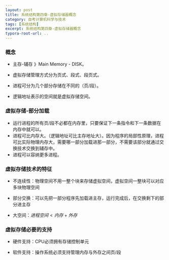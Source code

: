 ```yaml
---
layout: post
title: 系统结构第四章-虚拟存储器概念
category: 自考计算机科学与技术
tags: [系统结构]
excerpt: 系统结构第四章-虚拟存储器概念
typora-root-url: ..
---
```




### 概念

- 主存-辅存 》Main Memory - DISK。

- 虚拟存储管理方式分为页式、段式、段页式。

- 进程可分为几个部分存储在不同的（页/段）。

- 逻辑地址表示的空间就是虚拟存储空间。



### 虚拟存储-部分加载

- 运行进程的所有页/段不必都在内存里，只要保证下一条指令和下一条数据在内存中就可以。
- 进程可比内存大。（逻辑地址可比主存地址大）。因为程序的局部性原理，进程可比实际物理内存大，需要哪一部分加载进那一部分，不需要该部分就通过交换技术交换到辅存中。
- 进程可以容纳更多进程。



### 虚拟存储技术的特征

- 不连续性：物理空间不用一整个块来存储虚拟空间，虚拟空间一整块可以对应多块物理空间

- 部分交换：可以先把一部分程序先加载进主存，运行完成后，在交换剩下的部分进主存

- 大空间：$进程空间<内存+外存$



### 虚拟存储必要的支持

- 硬件支持：CPU必须拥有存储控制单元

- 软件支持：操作系统必须支持管理内存与外存之间页/段